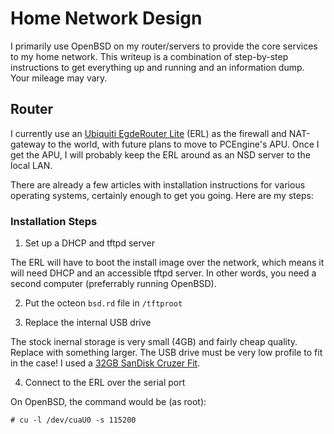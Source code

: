 # Home Network Design

I primarily use OpenBSD on my router/servers to provide the core services to my
home network. This writeup is a combination of step-by-step instructions to get
everything up and running and an information dump. Your mileage may vary.

## Router

I currently use an [Ubiquiti EgdeRouter Lite][erl_amazon] (ERL) as the firewall
and NAT-gateway to the world, with future plans to move to PCEngine's APU. Once
I get the APU, I will probably keep the ERL around as an NSD server to the
local LAN.

There are already a few articles with installation instructions for various
operating systems, certainly enough to get you going. Here are my steps:

### Installation Steps

1. Set up a DHCP and tftpd server

The ERL will have to boot the install image over the network, which means it
will need DHCP and an accessible tftpd server. In other words, you need a
second computer (preferrably running OpenBSD).

2. Put the octeon `bsd.rd` file in `/tftproot`

3. Replace the internal USB drive

The stock inernal storage is very small (4GB) and fairly cheap quality. Replace
with something larger. The USB drive must be very low profile to fit in the
case! I used a [32GB SanDisk Cruzer Fit](https://www.amazon.com/dp/B00812F7O8/).

4. Connect to the ERL over the serial port

On OpenBSD, the command would be (as root):

```
# cu -l /dev/cuaU0 -s 115200
```



[erl_amazon]:	https://www.amazon.com/Ubiquiti-Edgerouter-ERLITE-3-Desktop-Router/dp/B00HXT8EKE/
